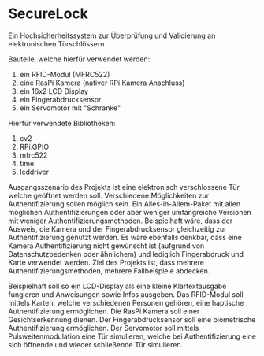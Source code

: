 # SecureLock
Ein Hochsicherheitssystem zur Überprüfung und Validierung an elektronischen Türschlössern

Bauteile, welche hierfür verwendet werden:
  1. ein RFID-Modul (MFRC522)
  2. eine RasPi Kamera (nativer RPi Kamera Anschluss)
  3. ein 16x2 LCD Display
  4. ein Fingerabdrucksensor
  5. ein Servomotor mit "Schranke"

Hierfür verwendete Bibliotheken:
  1. cv2
  2. RPi.GPIO
  3. mfrc522
  4. time
  5. lcddriver

Ausgangsszenario des Projekts ist eine elektronisch verschlossene Tür, welche geöffnet werden soll. Verschiedene Möglichkeiten zur Authentifizierung sollen möglich sein. Ein Alles-in-Allem-Paket mit allen möglichen Authentifizierungen oder aber weniger umfangreiche Versionen mit weniger Authentifizierungsmethoden. Beispielhaft wäre, dass der Ausweis, die Kamera und der Fingerabdrucksensor gleichzeitig zur Authentifizierung genutzt werden. Es wäre ebenfalls denkbar, dass eine Kamera Authentifizierung nicht gewünscht ist (aufgrund von Datenschutzbedenken oder ähnlichem) und lediglich Fingerabdruck und Karte verwendet werden. 
Ziel des Projekts ist, dass mehrere Authentifizierungsmethoden, mehrere Fallbeispiele abdecken.

Beispielhaft soll so ein LCD-Display als eine kleine Klartextausgabe fungieren und Anweisungen sowie Infos ausgeben.
Das RFID-Modul soll mittels Karten, welche verschiedenen Personen gehören, eine haptische Authentifizierung ermöglichen.
Die RasPi Kamera soll einer Gesichtserkennung dienen.
Der Fingerabdrucksensor soll eine biometrische Authentifizierung ermöglichen.
Der Servomotor soll mittels Pulsweitenmodulation eine Tür simulieren, welche bei Authentifizierung eine sich öffnende und wieder schließende Tür simulieren.
